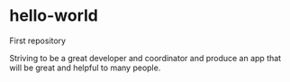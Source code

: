 # hello-world
First repository

Striving to be a great developer and coordinator and produce an app that will be great and helpful to many people.
